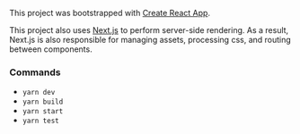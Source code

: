 This project was bootstrapped with [Create React App](https://github.com/facebookincubator/create-react-app).

This project also uses [Next.js](https://github.com/zeit/next.js) to perform server-side rendering. As a result, Next.js is also responsible
for managing assets, processing css, and routing between components.

### Commands
* `yarn dev`
* `yarn build`
* `yarn start`
* `yarn test`